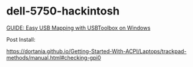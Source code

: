 # dell-5750-hackintosh

[GUIDE: Easy USB Mapping with USBToolbox on Windows](https://www.reddit.com/r/hackintosh/comments/ta1ef4/guide_easy_usb_mapping_with_usbtoolbox_on_windows/)


Post Install:

https://dortania.github.io/Getting-Started-With-ACPI/Laptops/trackpad-methods/manual.html#checking-gpi0


